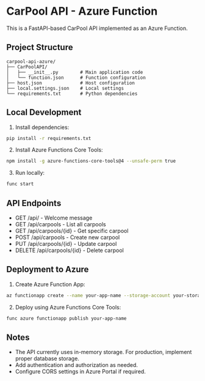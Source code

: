 # CarPool API - Azure Function

This is a FastAPI-based CarPool API implemented as an Azure Function.

## Project Structure

```
carpool-api-azure/
├── CarPoolAPI/
│   ├── __init__.py        # Main application code
│   └── function.json      # Function configuration
├── host.json              # Host configuration
├── local.settings.json    # Local settings
└── requirements.txt       # Python dependencies
```

## Local Development

1. Install dependencies:
```bash
pip install -r requirements.txt
```

2. Install Azure Functions Core Tools:
```bash
npm install -g azure-functions-core-tools@4 --unsafe-perm true
```

3. Run locally:
```bash
func start
```

## API Endpoints

- GET /api/ - Welcome message
- GET /api/carpools - List all carpools
- GET /api/carpools/{id} - Get specific carpool
- POST /api/carpools - Create new carpool
- PUT /api/carpools/{id} - Update carpool
- DELETE /api/carpools/{id} - Delete carpool

## Deployment to Azure

1. Create Azure Function App:
```bash
az functionapp create --name your-app-name --storage-account your-storage-account --resource-group your-resource-group --consumption-plan-location your-region --runtime python --runtime-version 3.9 --functions-version 4
```

2. Deploy using Azure Functions Core Tools:
```bash
func azure functionapp publish your-app-name
```

## Notes

- The API currently uses in-memory storage. For production, implement proper database storage.
- Add authentication and authorization as needed.
- Configure CORS settings in Azure Portal if required.
